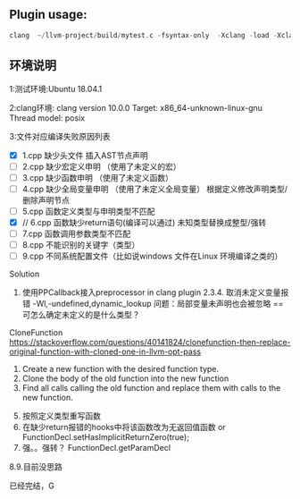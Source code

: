 ## Plugin usage:

```c++
clang  ~/llvm-project/build/mytest.c -fsyntax-only  -Xclang -load -Xclang ~/llvm-project/build/lib/MuteUndefined.so -Xclang -add-plugin -Xclang MuteUndefined
```

## 环境说明

1:测试环境:Ubuntu 18.04.1

2:clang环境:
clang version 10.0.0 
Target: x86_64-unknown-linux-gnu
Thread model: posix

3:文件对应编译失败原因列表

- [x] 1.cpp       缺少头文件 
  插入AST节点声明
- [ ]   2.cpp       缺少宏定义申明 （使用了未定义的宏）
- [ ]   3.cpp       缺少函数申明 （使用了未定义函数）
- [ ]   4.cpp       缺少全局变量申明 （使用了未定义全局变量）
  根据定义修改声明类型/删除声明节点
- [ ]   5.cpp       函数定义类型与申明类型不匹配
- [x]   // 6.cpp       函数缺少return语句(编译可以通过)
  未知类型替换成整型/强转
- [ ]   7.cpp       函数调用参数类型不匹配
- [ ]   8.cpp       不能识别的关键字（类型）
- [ ]   9.cpp       不同系统配置文件（比如说windows 文件在Linux 环境编译之类的）

Solution
1. 使用PPCallback接入preprocessor in clang plugin
2.3.4. 取消未定义变量报错 -Wl,-undefined,dynamic_lookup 问题：局部变量未声明也会被忽略 == 可怎么确定未定义的是什么类型？

CloneFunction
https://stackoverflow.com/questions/40141824/clonefunction-then-replace-original-function-with-cloned-one-in-llvm-opt-pass

1) Create a new function with the desired function type.
2) Clone the body of the old function into the new function
3) Find all calls calling the old function and replace them with calls to the new function.
5. 按照定义类型重写函数
6. 在缺少return报错的hooks中将该函数改为无返回值函数 or FunctionDecl.setHasImplicitReturnZero(true);
7. 强。。强转？ FunctionDecl.getParamDecl

8.9.目前没思路



已经完结，G